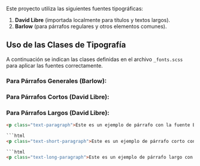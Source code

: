
Este proyecto utiliza las siguientes fuentes tipográficas:

1. **David Libre** (importada localmente para títulos y textos largos).
2. **Barlow** (para párrafos regulares y otros elementos comunes).

## Uso de las Clases de Tipografía

A continuación se indican las clases definidas en el archivo `_fonts.scss` para aplicar las fuentes correctamente.

###  Para Párrafos Generales (Barlow):
###  Para Párrafos Cortos (David Libre):
###  Para Párrafos Largos (David Libre):

```html
<p class="text-paragraph">Este es un ejemplo de párrafo con la fuente Barlow.</p>

```html
<p class="text-short-paragraph">Este es un ejemplo de párrafo corto con David Libre.</p>

```html
<p class="text-long-paragraph">Este es un ejemplo de párrafo largo con David Libre.</p>

